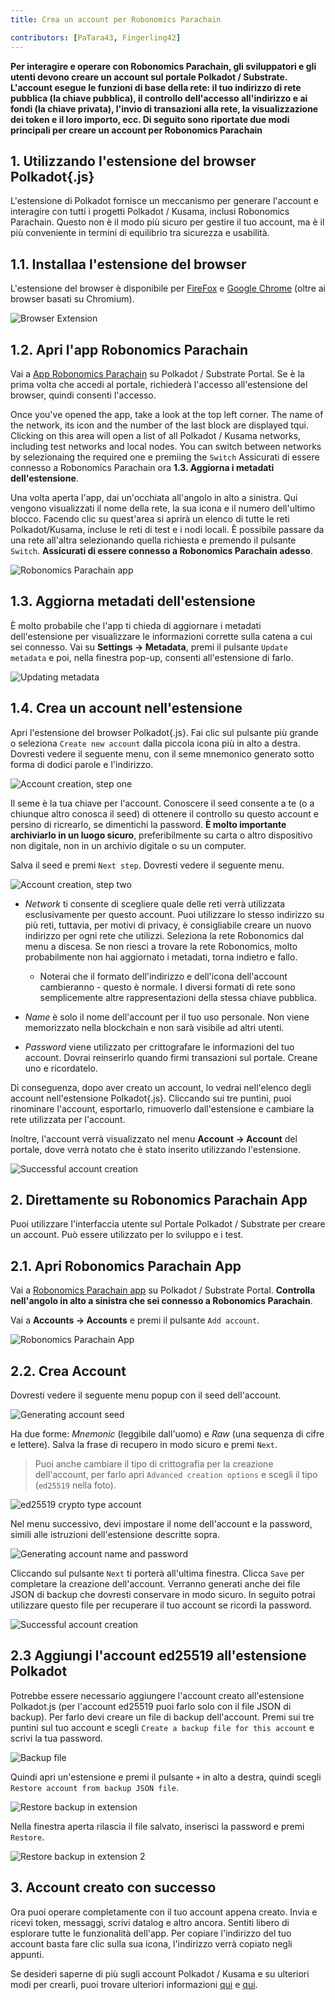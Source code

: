 ```yaml
---
title: Crea un account per Robonomics Parachain

contributors: [PaTara43, Fingerling42]
---
```


**Per interagire e operare con Robonomics Parachain, gli sviluppatori e gli utenti devono creare un account sul portale Polkadot / Substrate. L'account esegue le funzioni di base della rete: il tuo indirizzo di rete pubblica (la chiave pubblica), il controllo dell'accesso all'indirizzo e ai fondi (la chiave privata), l'invio di transazioni alla rete, la visualizzazione dei token e il loro importo, ecc. Di seguito sono riportate due modi principali per creare un account per Robonomics Parachain**

## 1. Utilizzando l'estensione del browser Polkadot{.js}

L'estensione di Polkadot fornisce un meccanismo per generare l'account e interagire con tutti i progetti Polkadot / Kusama, inclusi Robonomics Parachain. Questo non è il modo più sicuro per gestire il tuo account, ma è il più conveniente in termini di equilibrio tra sicurezza e usabilità.

## 1.1. Installaa l'estensione del browser

L'estensione del browser è disponibile per [FireFox](https://addons.mozilla.org/en-US/firefox/addon/polkadot-js-extension) e [Google Chrome](https://chrome.google.com/webstore/detail/polkadot%7Bjs%7D-extension/mopnmbcafieddcagagdcbnhejhlodfdd?hl=en) (oltre ai browser basati su Chromium).

![Browser Extension](../images/creating-an-account/1.1-polkadot-extension.png "Browser Extension")

## 1.2. Apri l'app Robonomics Parachain

Vai a [App Robonomics Parachain](https://polkadot.js.org/apps/?rpc=wss%3A%2F%2Fkusama.rpc.robonomics.network%2F#/) su Polkadot / Substrate Portal. Se è la prima volta che accedi al portale, richiederà l'accesso all'estensione del browser, quindi consenti l'accesso. 

Once you've opened the app, take a look at the top left corner. The name of the network, its icon and the number of the last block are displayed tqui. Clicking on this area will open a list of all Polkadot / Kusama networks, including test networks and local nodes. You can switch between networks by selezionaing the required one e premiing the `Switch` Assicurati di essere connesso a Robonomics Parachain ora **1.3. Aggiorna i metadati dell'estensione**. 

Una volta aperta l'app, dai un'occhiata all'angolo in alto a sinistra. Qui vengono visualizzati il nome della rete, la sua icona e il numero dell'ultimo blocco. Facendo clic su quest'area si aprirà un elenco di tutte le reti Polkadot/Kusama, incluse le reti di test e i nodi locali. È possibile passare da una rete all'altra selezionando quella richiesta e premendo il pulsante `Switch`. **Assicurati di essere connesso a Robonomics Parachain adesso**.

![Robonomics Parachain app](../images/creating-an-account/1.2-robonomics-app.png "Robonomics Parachain app")

## 1.3. Aggiorna metadati dell'estensione

È molto probabile che l'app ti chieda di aggiornare i metadati dell'estensione per visualizzare le informazioni corrette sulla catena a cui sei connesso. Vai su  **Settings -> Metadata**, premi il pulsante `Update metadata` e poi, nella finestra pop-up, consenti all'estensione di farlo.

![Updating metadata](../images/creating-an-account/1.3-metadata-update.png "Updating metadata")

## 1.4. Crea un account nell'estensione 

Apri l'estensione del browser Polkadot{.js}. Fai clic sul pulsante più grande o seleziona `Create new account` dalla piccola icona più in alto a destra. Dovresti vedere il seguente menu, con il seme mnemonico generato sotto forma di dodici parole e l'indirizzo.

![Account creation, step one](../images/creating-an-account/1.4-create-account-step-1.png "Account creation, step one")

Il seme è la tua chiave per l'account. Conoscere il seed consente a te (o a chiunque altro conosca il seed) di ottenere il controllo su questo account e persino di ricrearlo, se dimentichi la password. **È molto importante archiviarlo in un luogo sicuro**, preferibilmente su carta o altro dispositivo non digitale, non in un archivio digitale o su un computer. 

Salva il seed e premi `Next step`. Dovresti vedere il seguente menu.

![Account creation, step two](../images/creating-an-account/1.5-create-account-step-2.png "Account creation, step two")

- *Network* ti consente di scegliere quale delle reti verrà utilizzata esclusivamente per questo account. Puoi utilizzare lo stesso indirizzo su più reti, tuttavia, per motivi di privacy, è consigliabile creare un nuovo indirizzo per ogni rete che utilizzi. 
Seleziona la rete Robonomics dal menu a discesa. Se non riesci a trovare la rete Robonomics, molto probabilmente non hai aggiornato i metadati, torna indietro e fallo.

    - Noterai che il formato dell'indirizzo e dell'icona dell'account cambieranno - questo è normale. I diversi formati di rete sono semplicemente altre rappresentazioni della stessa chiave pubblica. 

- *Name* è solo il nome dell'account per il tuo uso personale. Non viene memorizzato nella blockchain e non sarà visibile ad altri utenti. 

- *Password* viene utilizzato per crittografare le informazioni del tuo account. Dovrai reinserirlo quando firmi transazioni sul portale. Creane uno e ricordatelo.

Di conseguenza, dopo aver creato un account, lo vedrai nell'elenco degli account nell'estensione Polkadot{.js}. Cliccando sui tre puntini, puoi rinominare l'account, esportarlo, rimuoverlo dall'estensione e cambiare la rete utilizzata per l'account. 

Inoltre, l'account verrà visualizzato nel menu **Account -> Account** del portale, dove verrà notato che è stato inserito utilizzando l'estensione.

![Successful account creation](../images/creating-an-account/1.6-account-injected.png "Successful account creation")


## 2. Direttamente su Robonomics Parachain App

Puoi utilizzare l'interfaccia utente sul Portale Polkadot / Substrate per creare un account. Può essere utilizzato per lo sviluppo e i test. 

## 2.1. Apri Robonomics Parachain App

Vai a [Robonomics Parachain app](https://polkadot.js.org/apps/?rpc=wss%3A%2F%2Fkusama.rpc.robonomics.network%2F#/) su Polkadot / Substrate Portal. **Controlla nell'angolo in alto a sinistra che sei connesso a Robonomics Parachain**.  

Vai a **Accounts -> Accounts** e premi il pulsante `Add account`.

![Robonomics Parachain App](../images/creating-an-account/2.1-robonomics-app-main-view.png "Robonomics Parachain App")

## 2.2. Crea Account

Dovresti vedere il seguente menu popup con il seed dell'account. 

![Generating account seed](../images/creating-an-account/2.2-robonomics-app-seed.png "Generating account seed")

Ha due forme: *Mnemonic* (leggibile dall'uomo) e *Raw* (una sequenza di cifre e lettere). Salva la frase di recupero in modo sicuro e premi `Next`.

> Puoi anche cambiare il tipo di crittografia per la creazione dell'account, per farlo apri `Advanced creation options` e scegli il tipo (`ed25519` nella foto).

![ed25519 crypto type account](../images/creating-an-account/ed-account.jpg)

Nel menu successivo, devi impostare il nome dell'account e la password, simili alle istruzioni dell'estensione descritte sopra.

![Generating account name and password](../images/creating-an-account/2.3-robonomics-app-name-pass.png "Generating account name and password")

Cliccando sul pulsante `Next` ti porterà all'ultima finestra. Clicca `Save` per completare la creazione dell'account. Verranno generati anche dei file JSON di backup che dovresti conservare in modo sicuro. In seguito potrai utilizzare questo file per recuperare il tuo account se ricordi la password.

![Successful account creation](../images/creating-an-account/2.4-robonomics-app-account-created.png "Successful account creation")

## 2.3 Aggiungi l'account ed25519 all'estensione Polkadot

Potrebbe essere necessario aggiungere l'account creato all'estensione Polkadot.js (per l'account ed25519 puoi farlo solo con il file JSON di backup). Per farlo devi creare un file di backup dell'account. Premi sui tre puntini sul tuo account e scegli `Create a backup file for this account` e scrivi la tua password.

![Backup file](../images/creating-an-account/backup-file.jpg)

Quindi apri un'estensione e premi il pulsante `+` in alto a destra, quindi scegli `Restore account from backup JSON file`.

![Restore backup in extension](../images/creating-an-account/extention-add-backup.jpg)

Nella finestra aperta rilascia il file salvato, inserisci la password e premi `Restore`.

![Restore backup in extension 2](../images/creating-an-account/file-backup.jpg)

## 3. Account creato con successo 

Ora puoi operare completamente con il tuo account appena creato. Invia e ricevi token, messaggi, scrivi datalog e altro ancora. Sentiti libero di esplorare tutte le funzionalità dell'app. Per copiare l'indirizzo del tuo account basta fare clic sulla sua icona, l'indirizzo verrà copiato negli appunti. 

Se desideri saperne di più sugli account Polkadot / Kusama e su ulteriori modi per crearli, puoi trovare ulteriori informazioni [qui](https://wiki.polkadot.network/docs/learn-accounts) e [qui](https://wiki.polkadot.network/docs/learn-account-generation).
